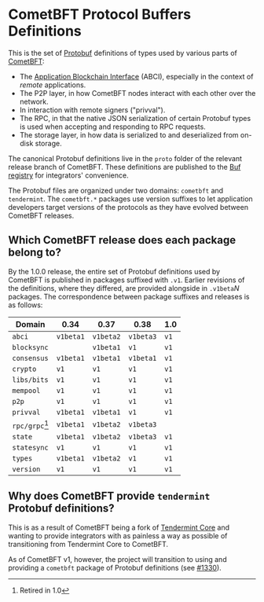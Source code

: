 <!-- NB: Ensure that all hyperlinks in this doc are absolute URLs, not relative
ones, as this doc gets published to the Buf registry and relative URLs will fail
to resolve. -->
# CometBFT Protocol Buffers Definitions

This is the set of [Protobuf][protobuf] definitions of types used by various
parts of [CometBFT]:

- The [Application Blockchain Interface][abci] (ABCI), especially in the context
  of _remote_ applications.
- The P2P layer, in how CometBFT nodes interact with each other over the
  network.
- In interaction with remote signers ("privval").
- The RPC, in that the native JSON serialization of certain Protobuf types is
  used when accepting and responding to RPC requests.
- The storage layer, in how data is serialized to and deserialized from on-disk
  storage.

The canonical Protobuf definitions live in the `proto` folder of the relevant
release branch of CometBFT. These definitions are published to the [Buf
registry][buf] for integrators' convenience.

The Protobuf files are organized under two domains: `cometbft` and `tendermint`.
The `cometbft.*` packages use version suffixes to let application developers
target versions of the protocols as they have evolved between CometBFT releases.

## Which CometBFT release does each package belong to?

By the 1.0.0 release, the entire set of Protobuf definitions used by CometBFT
is published in packages suffixed with `.v1`. Earlier revisions of the
definitions, where they differed, are provided alongside in `.v1beta`_N_
packages. The correspondence between package suffixes and releases is as follows:

| Domain          | 0.34      | 0.37      | 0.38      | 1.0  |
|-----------------|-----------|-----------|-----------|------|
| `abci`          | `v1beta1` | `v1beta2` | `v1beta3` | `v1` |
| `blocksync`     |           | `v1beta1` | `v1`      | `v1` |
| `consensus`     | `v1beta1` | `v1beta1` | `v1beta1` | `v1` |
| `crypto`        | `v1`      | `v1`      | `v1`      | `v1` |
| `libs/bits`     | `v1`      | `v1`      | `v1`      | `v1` |
| `mempool`       | `v1`      | `v1`      | `v1`      | `v1` |
| `p2p`           | `v1`      | `v1`      | `v1`      | `v1` |
| `privval`       | `v1beta1` | `v1beta1` | `v1`      | `v1` |
| `rpc/grpc`[^1]  | `v1beta1` | `v1beta2` | `v1beta3` |      |
| `state`         | `v1beta1` | `v1beta2` | `v1beta3` | `v1` |
| `statesync`     | `v1`      | `v1`      | `v1`      | `v1` |
| `types`         | `v1beta1` | `v1beta2` | `v1`      | `v1` |
| `version`       | `v1`      | `v1`      | `v1`      | `v1` |

[^1]: Retired in 1.0

## Why does CometBFT provide `tendermint` Protobuf definitions?

This is as a result of CometBFT being a fork of [Tendermint Core][tmcore] and
wanting to provide integrators with as painless a way as possible of
transitioning from Tendermint Core to CometBFT.

As of CometBFT v1, however, the project will transition to using and providing a
`cometbft` package of Protobuf definitions (see [\#1330]).

[protobuf]: https://protobuf.dev/
[CometBFT]: https://github.com/cometbft/cometbft
[abci]: https://github.com/cometbft/cometbft/tree/main/spec/abci
[buf]: https://buf.build/tendermint/tendermint
[tmcore]: https://github.com/tendermint/tendermint
[\#1330]: https://github.com/cometbft/cometbft/issues/1330
